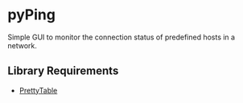 # pyPing

Simple GUI to monitor the connection status of predefined hosts in a network.

## Library Requirements

+ [PrettyTable](https://pypi.org/project/PrettyTable/)
